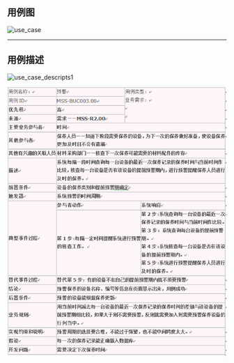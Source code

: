 ## 用例图

![use_case](images/1.png)

***

## 用例描述

![use_case_descripts1](images/3.png)


![use_case_descripts2](images/2.png)
